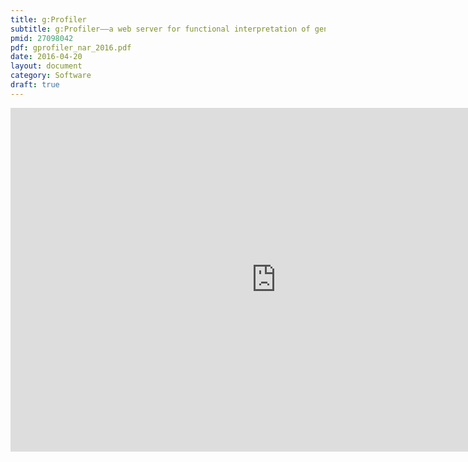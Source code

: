 ```yaml
---
title: g:Profiler
subtitle: g:Profiler––a web server for functional interpretation of gene lists
pmid: 27098042
pdf: gprofiler_nar_2016.pdf
date: 2016-04-20
layout: document
category: Software
draft: true
---
```


<iframe width="850" height="550" src="http://biit.cs.ut.ee/gprofiler/" frameborder="0" allowfullscreen></iframe>
